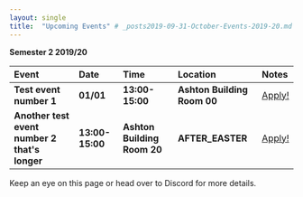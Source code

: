 ```yaml
---
layout: single
title:  "Upcoming Events" # _posts2019-09-31-October-Events-2019-20.md 
---
```

__Semester 2 2019/20__

| Event | Date | Time | Location | Notes
|:-----------------|:----------|:-----------|:-----------|:-----------|
| __Test event number 1__ | __01/01__ | __13:00-15:00__ | __Ashton Building Room 00__ | [Apply!](https://www.google.com) |
| __Another test event number 2 that's longer__ | __13:00-15:00__ | __Ashton Building Room 20__ | __AFTER_EASTER__ | [Apply!](https://www.google.com) |


Keep an eye on this page or head over to Discord for more details.
